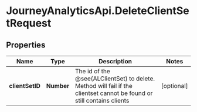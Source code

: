 # JourneyAnalyticsApi.DeleteClientSetRequest

## Properties

Name | Type | Description | Notes
------------ | ------------- | ------------- | -------------
**clientSetID** | **Number** | The id of the @see(ALClientSet) to delete. Method will fail if the clientset cannot be found or still contains clients | [optional] 


